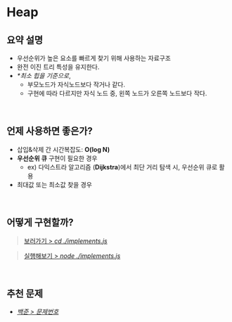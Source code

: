 # Heap

## 요약 설명
- 우선순위가 높은 요소를 빠르게 찾기 위해 사용하는 자료구조
- 완전 이진 트리 특성을 유지한다.
- _*최소 힙을 기준으로_,
  - 부모노드가 자식노드보다 작거나 같다.
  - 구현에 따라 다르지만 자식 노드 중, 왼쪽 노드가 오른쪽 노드보다 작다.


<br/>

## 언제 사용하면 좋은가?
- 삽입&삭제 간 시간복잡도: **O(log N)**
- **우선순위 큐** 구현이 필요한 경우
  - ex) 다익스트라 알고리즘 (**Dijkstra**)에서 최단 거리 탐색 시, 우선순위 큐로 활용
- 최대값 또는 최소값 찾을 경우

<br/>

## 어떻게 구현할까?

> [보러가기 > _cd ./implements.js_](https://github.com/TransparentDeveloper/MOZARAM/blob/main/data-structure/heap/implement.js)

> [실행해보기 > _node ./implements.js_](https://www.typescriptlang.org/play/?#code/PQKgBAEgpghgDmEwBQzTkDqzgYwbITPWyA2tYCBriKAxgDYwDO1YAsgJYB208A3qmGOmILsDgRkHACeOlk3MgHtm1AC4AnAK5kZEuQAoAlGE7duMgBaNqAOn2wEAXjABtALpiwAXy48Q4QBMDYQEg1gEXGwgFNnAABrRbjN4AAUFan01ZigAdwA1GAotHV0DI1NzYzgomLiklI0HPUMTACMFCoqKKABVODVMkzC4YzrmAHMDMABaMABGEu5nB15AwFLxsEBE8cABce8-QBwJwAcasEB4HrBADB7ADTWQsDbwiSa00rBGADMwZvLjIwBRAFs4GQBPTS05KBkFOWYwZgKCgUM6SaQyMCPFjJChgKwtbLwawABnsujAYNkYCoshhcLACLauWOmjOl2uAEIEQ9nm8PtozmUsm0UbZ8TiZDDGQTblUanUACISeLMNTIka6Zzor4-P6Q6EpBxjbi8XxgQAg44AdDrAgBoxwA1nYAHLrwYEAsYMCPyAAnHAAOT+z5tQaTUYABMAB6ndHxQx1a7Ol1gAB8YHFDPR4ikWLgMC+zBkAElXfj6DADMYLhQJKo1Gpff0hlpgGAAEwS9Hkm7M8zWX1s-3w24syPRuOu2xaCpfGAAa25COo8Xg2ddABowI2oDH427uTmrGOJ66zlKnC5VX5ACKjgAz27WAFobDcazZabUgHHbBcLRb73bpMRCOZP8YScp0evpc4MzmdPYxvc1FFAr+iN7YlAFzNn6Vg5uAhZgAA1EM3JAXIjBdPoYH4pBRawUW3LcnUELUI8KR1LI94Qa6ADc05XGodSgfeAA82I0GhABkLE8hWSK0WBbKMY+SIEURUAkS2WjctwgnAsJaFWNxk5UdcSEoWhjF3gmbEca0lZKahk68ZpiJwNYknETxJahiZ0mkWAOlgS4pbUTOFhWJZIlumA7awN2oYGX2A6+iOrlgeZ3AzmAQXyeiS7Kq44CAAot3iABrjYCAAATkyADgtGqABpzgA+nWAgAKtXsx4Sf2jquoMI6+sWIa6NY-FGb6gy2CO9VVq6ha2GyVh1fWlZVc1Bkso1nVKiubipRl3iAC7jYCABHjgApTTaAAqwAAGLbEVKChdQTwvO8AE2d8vz-PVHTji+cLOUGo1jGg4DGoAqBOADQdhAkMeyBAW0+KFAwLBsCcH3hhCqjISwKQAIJyHIMCvPi1gAMyFiOgwAKwACzI0jYDwxVYAAOx4yO6PwyOaOI8jGNDCO5NgAAnAAHETeP2EB1CqDIUBOpD0Ow919h3WAgC9A4AoeOiCDXRgxQ3Mw6mqj3DAZAxGoUB1I8WgWIG6REoc+TK6rJSOCUAuALUDSyiF+P4UkSNJ7fSDhs3IHNc1DMt5NEaja+YRwnEbmISHUHQSF0agAOTi5L0uvAAXCHI7h8wEMu68JR+wH6bByHDtO5HMeBeznOR1oQA)

<br/>

## 추천 문제
- [_백준 > 문제번호_](https://www.acmicpc.net/problem/1417)

<br/>
